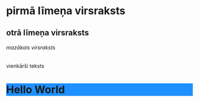 # pirmā līmeņa virsraksts
## otrā līmeņa virsraksts
###### mazākais virsraksts

vienkārši teksts

<h1 style="background-color:DodgerBlue;">Hello World</h1>
